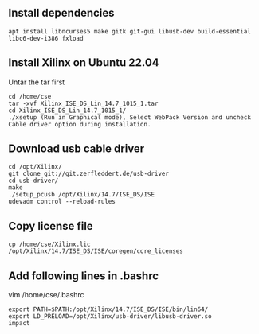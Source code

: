 ## Install dependencies
```
apt install libncurses5 make gitk git-gui libusb-dev build-essential libc6-dev-i386 fxload
```
## Install Xilinx on Ubuntu 22.04
Untar the tar first
```
cd /home/cse
tar -xvf Xilinx_ISE_DS_Lin_14.7_1015_1.tar
cd Xilinx_ISE_DS_Lin_14.7_1015_1/
./xsetup (Run in Graphical mode), Select WebPack Version and uncheck Cable driver option during installation.
```
## Download usb cable driver
```
cd /opt/Xilinx/
git clone git://git.zerfleddert.de/usb-driver
cd usb-driver/
make
./setup_pcusb /opt/Xilinx/14.7/ISE_DS/ISE
udevadm control --reload-rules
```
## Copy license file
```
cp /home/cse/Xilinx.lic /opt/Xilinx/14.7/ISE_DS/ISE/coregen/core_licenses
```
## Add following lines in .bashrc
vim /home/cse/.bashrc
```
export PATH=$PATH:/opt/Xilinx/14.7/ISE_DS/ISE/bin/lin64/
export LD_PRELOAD=/opt/Xilinx/usb-driver/libusb-driver.so
impact
```
